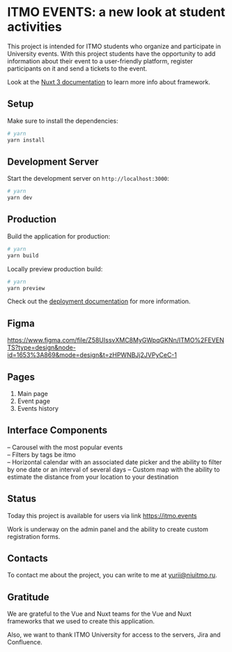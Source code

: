 # ITMO EVENTS: a new look at student activities

This project is intended for ITMO students who organize and participate in University events.
With this project students have the opportunity to add information about their event to a user-friendly platform,
register participants on it and send a tickets to the event.  


Look at the [Nuxt 3 documentation](https://nuxt.com/docs/getting-started/introduction) to learn more info about framework.

## Setup

Make sure to install the dependencies:

```bash
# yarn
yarn install
```

## Development Server

Start the development server on `http://localhost:3000`:

```bash
# yarn
yarn dev
```

## Production

Build the application for production:

```bash
# yarn
yarn build
```

Locally preview production build:

```bash
# yarn
yarn preview
```

Check out the [deployment documentation](https://nuxt.com/docs/getting-started/deployment) for more information.

## Figma

https://www.figma.com/file/Z58UIssvXMC8MyGWpqGKNn/ITMO%2FEVENTS?type=design&node-id=1653%3A869&mode=design&t=zHPWNBJj2JVPyCeC-1

## Pages

1. Main page
2. Event page
3. Events history

## Interface Components

– Carousel with the most popular events  
– Filters by tags be itmo  
– Horizontal calendar with an associated date picker and the ability to filter by one date or an interval of several days
– Custom map with the ability to estimate the distance from your location to your destination  

## Status

Today this project is available for users via link https://itmo.events 

Work is underway on the admin panel and the ability to create custom registration forms.

## Contacts

To contact me about the project, you can write to me at yurii@niuitmo.ru.

## Gratitude

We are grateful to the Vue and Nuxt teams for the Vue and Nuxt frameworks that we used to create this application.


Also, we want to thank ITMO University for access to the servers, Jira and Confluence.